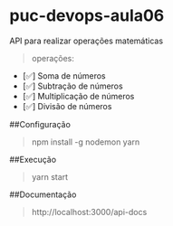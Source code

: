 # puc-devops-aula06
API para realizar operações matemáticas

>operações:
- [:white_check_mark:] Soma de números
- [:white_check_mark:] Subtração de números
- [:white_check_mark:] Multiplicação de números
- [:white_check_mark:] Divisão de números

##Configuração
> npm install -g nodemon
> yarn

##Execução
> yarn start

##Documentação
>http://localhost:3000/api-docs